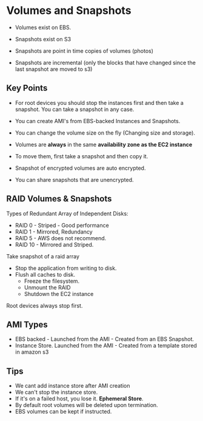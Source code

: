 # Volumes and Snapshots

- Volumes exist on EBS.
- Snapshots exist on S3

- Snapshots are point in time copies of volumes (photos)
- Snapshots are incremental
  (only the blocks that have changed since the last snapshot are moved to s3)

## Key Points

- For root devices you should stop the instances first and then take a snapshot. You can take a snapshot in any case.

- You can create AMI's from EBS-backed Instances and Snapshots.

- You can change the volume size on the fly (Changing size and storage).

- Volumes are **always** in the same **availability zone as the EC2 instance**

- To move them, first take a snapshot and then copy it.

- Snapshot of encrypted volumes are auto encrypted.

- You can share snapshots that are unencrypted.

## RAID Volumes & Snapshots

Types of Redundant Array of Independent Disks:

- RAID 0 - Striped - Good performance
- RAID 1 - Mirrored, Redundancy
- RAID 5 - AWS does not recommend.
- RAID 10 - Mirrored and Striped.

Take snapshot of a raid array

- Stop the application from writing to disk.
- Flush all caches to disk.
  - Freeze the filesystem.
  - Unmount the RAID
  - Shutdown the EC2 instance

Root devices always stop first.

## AMI Types

- EBS backed - Launched from the AMI - Created from an EBS Snapshot.
- Instance Store. Launched from the AMI - Created from a template stored in amazon s3

## Tips

- We cant add instance store after AMI creation
- We can't stop the instance store.
- If it's on a failed host, you lose it. **Ephemeral Store**.
- By default root volumes will be deleted upon termination.
- EBS volumes can be kept if instructed.
